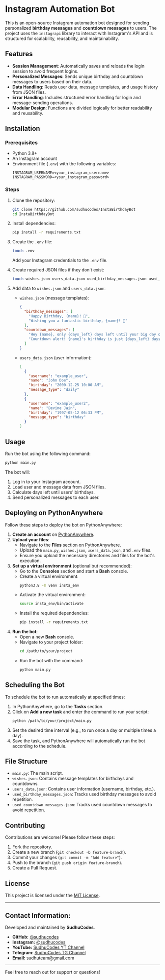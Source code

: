 # Instagram Automation Bot

This is an open-source Instagram automation bot designed for sending personalized **birthday messages** and **countdown messages** to users. The project uses the `instagrapi` library to interact with Instagram's API and is structured for scalability, reusability, and maintainability.

## Features

- **Session Management**: Automatically saves and reloads the login session to avoid frequent logins.
- **Personalized Messages**: Sends unique birthday and countdown messages to users based on their data.
- **Data Handling**: Reads user data, message templates, and usage history from JSON files.
- **Error Handling**: Includes structured error handling for login and message-sending operations.
- **Modular Design**: Functions are divided logically for better readability and reusability.

## Installation

### Prerequisites

- Python 3.8+
- An Instagram account
- Environment file (`.env`) with the following variables:
  ```env
  INSTAGRAM_USERNAME=<your_instagram_username>
  INSTAGRAM_PASSWORD=<your_instagram_password>
  ```

### Steps

1. Clone the repository:

   ```bash
   git clone https://github.com/sudhucodes/InstaBirthdayBot
   cd InstaBirthdayBot
   ```

2. Install dependencies:

   ```bash
   pip install -r requirements.txt
   ```

3. Create the `.env` file:

   ```bash
   touch .env
   ```

   Add your Instagram credentials to the `.env` file.

4. Create required JSON files if they don't exist:

   ```bash
   touch wishes.json users_data.json used_birthday_messages.json used_countdown_messages.json
   ```

5. Add data to `wishes.json` and `users_data.json`:

   - `wishes.json` (message templates):
     ```json
     {
       "birthday_messages": [
         "Happy Birthday, {name}! 🎉",
         "Wishing you a fantastic birthday, {name}! 🥳"
       ],
       "countdown_messages": [
         "Hey {name}, only {days_left} days left until your big day on {date}!",
         "Countdown alert! {name}'s birthday is just {days_left} days away ({date})."
       ]
     }
     ```
   - `users_data.json` (user information):
     ```json
     [
       {
         "username": "example_user",
         "name": "John Doe",
         "birthday": "2000-12-25 10:00 AM",
         "message_type": "daily"
       },
       {
         "username": "example_user2",
         "name": "Devine Jain",
         "birthday": "1997-05-12 06:33 PM",
         "message_type": "birthday"
       }
     ]
     ```

## Usage

Run the bot using the following command:

```bash
python main.py
```

The bot will:

1. Log in to your Instagram account.
2. Load user and message data from JSON files.
3. Calculate days left until users' birthdays.
4. Send personalized messages to each user.

## Deploying on PythonAnywhere

Follow these steps to deploy the bot on PythonAnywhere:

1. **Create an account** on [PythonAnywhere](https://www.pythonanywhere.com/).
2. **Upload your files**:
   - Navigate to the **Files** section on PythonAnywhere.
   - Upload the `main.py`, `wishes.json`, `users_data.json`, and `.env` files.
   - Ensure you upload the necessary directories and files for the bot's execution.
3. **Set up a virtual environment** (optional but recommended):
   - Go to the **Consoles** section and start a **Bash** console.
   - Create a virtual environment:
     ```bash
     python3.8 -m venv insta_env
     ```
   - Activate the virtual environment:
     ```bash
     source insta_env/bin/activate
     ```
   - Install the required dependencies:
     ```bash
     pip install -r requirements.txt
     ```
4. **Run the bot**:
   - Open a new **Bash** console.
   - Navigate to your project folder:
     ```bash
     cd /path/to/your/project
     ```
   - Run the bot with the command:
     ```bash
     python main.py
     ```

## Scheduling the Bot

To schedule the bot to run automatically at specified times:

1. In PythonAnywhere, go to the **Tasks** section.
2. Click on **Add a new task** and enter the command to run your script:
   ```bash
   python /path/to/your/project/main.py
   ```
3. Set the desired time interval (e.g., to run once a day or multiple times a day).
4. Save the task, and PythonAnywhere will automatically run the bot according to the schedule.

## File Structure

- `main.py`: The main script.
- `wishes.json`: Contains message templates for birthdays and countdowns.
- `users_data.json`: Contains user information (username, birthday, etc.).
- `used_birthday_messages.json`: Tracks used birthday messages to avoid repetition.
- `used_countdown_messages.json`: Tracks used countdown messages to avoid repetition.

## Contributing

Contributions are welcome! Please follow these steps:

1. Fork the repository.
2. Create a new branch (`git checkout -b feature-branch`).
3. Commit your changes (`git commit -m "Add feature"`).
4. Push to the branch (`git push origin feature-branch`).
5. Create a Pull Request.

## License

This project is licensed under the [MIT License](LICENSE).

---

## Contact Information:  
Developed and maintained by **SudhuCodes**.  

- **GitHub:** [@sudhucodes](https://github.com/sudhucodes)  
- **Instagram:** [@sudhucodes](https://instagram.com/sudhucodes)  
- **YouTube:** [SudhuCodes YT Channel](https://www.youtube.com/@sudhucodes)  
- **Telegram**: [SudhuCodes TG Channel](https://t.me/sudhucodes)
- **Email:** [sudhuteam@gmail.com](mailto:sudhuteam@gmail.com)

---

Feel free to reach out for support or questions!